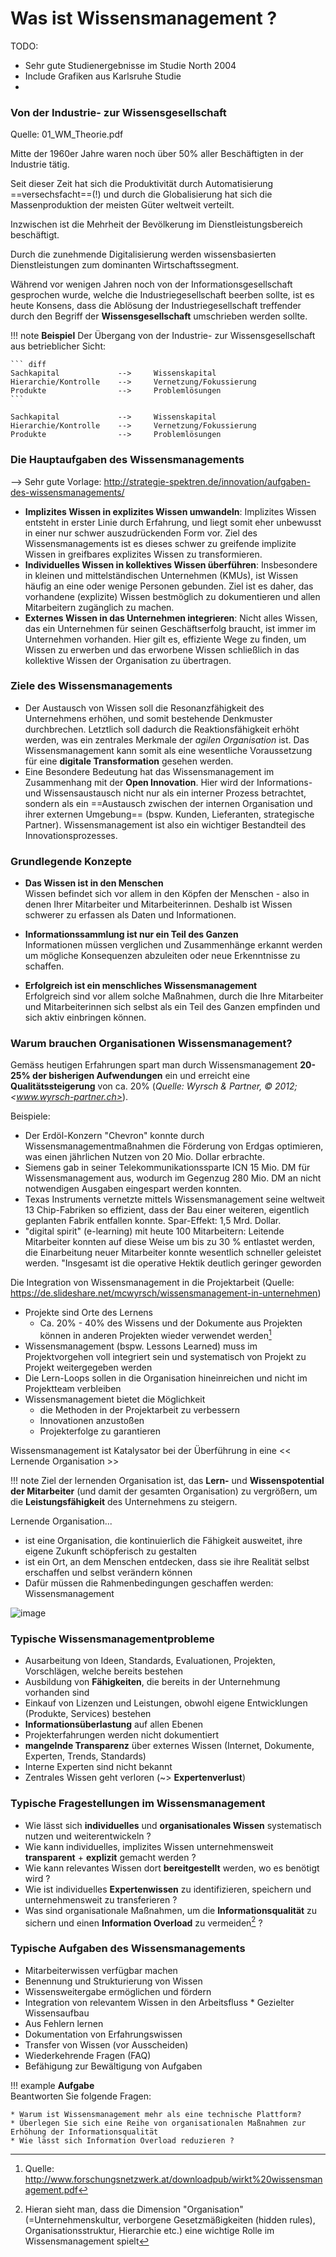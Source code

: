 # Was ist Wissensmanagement ?

TODO:
- Sehr gute Studienergebnisse im Studie North 2004
- Include Grafiken aus Karlsruhe Studie
- 


### Von der Industrie- zur Wissensgesellschaft

Quelle: 01_WM_Theorie.pdf

Mitte der 1960er Jahre waren noch über 50% aller Beschäftigten in der Industrie tätig.

Seit dieser Zeit hat sich die Produktivität durch Automatisierung ==versechsfacht==(!) und durch die Globalisierung hat sich die Massenproduktion der meisten Güter weltweit verteilt.

Inzwischen ist die Mehrheit der Bevölkerung im Dienstleistungsbereich beschäftigt.

Durch die zunehmende Digitalisierung werden wissensbasierten Dienstleistungen zum dominanten Wirtschaftssegment.

Während vor wenigen Jahren noch von der Informationsgesellschaft gesprochen wurde, welche die Industriegesellschaft beerben sollte, ist es heute Konsens, dass die Ablösung der Industriegesellschaft treffender durch den Begriff der __Wissensgesellschaft__ umschrieben werden sollte.

!!! note
    **Beispiel**  Der Übergang von der Industrie- zur Wissensgesellschaft aus betrieblicher Sicht:

    ``` diff
    Sachkapital             -->     Wissenskapital 
    Hierarchie/Kontrolle    -->     Vernetzung/Fokussierung 
    Produkte                -->     Problemlösungen
    ```

    Sachkapital             -->     Wissenskapital  
    Hierarchie/Kontrolle    -->     Vernetzung/Fokussierung  
    Produkte                -->     Problemlösungen



### Die Hauptaufgaben des Wissensmanagements

--> Sehr gute Vorlage: http://strategie-spektren.de/innovation/aufgaben-des-wissensmanagements/

* **Implizites Wissen in explizites Wissen umwandeln**: Implizites Wissen entsteht in erster Linie durch Erfahrung, und liegt somit eher unbewusst in einer nur schwer auszudrückenden Form vor. Ziel des Wissensmanagements ist es dieses schwer zu greifende implizite Wissen in greifbares explizites Wissen zu transformieren.
* **Individuelles Wissen in kollektives Wissen überführen**: Insbesondere in kleinen und mittelständischen Unternehmen (KMUs), ist Wissen häufig an eine oder wenige Personen gebunden. Ziel ist es daher, das vorhandene (explizite) Wissen bestmöglich zu dokumentieren und allen Mitarbeitern zugänglich zu machen.
* **Externes Wissen in das Unternehmen integrieren**: Nicht alles Wissen, das ein Unternehmen für seinen Geschäftserfolg braucht, ist immer im Unternehmen vorhanden. Hier gilt es, effiziente Wege zu finden, um Wissen zu erwerben und das erworbene Wissen schließlich in das kollektive Wissen der Organisation zu übertragen.


### Ziele des Wissensmanagements

* Der Austausch von Wissen soll die Resonanzfähigkeit des Unternehmens erhöhen, und somit bestehende Denkmuster durchbrechen. Letztlich soll dadurch die Reaktionsfähigkeit erhöht werden, was ein zentrales Merkmale der _agilen Organisation_ ist. Das Wissensmanagement kann somit als eine wesentliche Voraussetzung für eine __digitale Transformation__ gesehen werden.
* Eine Besondere Bedeutung hat das Wissensmanagement im Zusammenhang mit der __Open Innovation__. Hier wird der Informations- und Wissensaustausch nicht nur als ein interner Prozess betrachtet, sondern als ein ==Austausch zwischen der internen Organisation und ihrer externen Umgebung== (bspw. Kunden, Lieferanten, strategische Partner). Wissensmanagement ist also ein wichtiger Bestandteil des Innovationsprozesses.



### Grundlegende Konzepte
* **Das Wissen ist in den Menschen**  
  Wissen befindet sich vor allem in den Köpfen der Menschen - also in denen Ihrer Mitarbeiter und Mitarbeiterinnen. Deshalb ist Wissen schwerer zu erfassen als Daten und Informationen.

* **Informationssammlung ist nur ein Teil des Ganzen**  
  Informationen müssen verglichen und Zusammenhänge erkannt werden um mögliche Konsequenzen abzuleiten oder neue Erkenntnisse zu schaffen.

* **Erfolgreich ist ein menschliches Wissensmanagement**  
  Erfolgreich sind vor allem solche Maßnahmen, durch die Ihre Mitarbeiter und Mitarbeiterinnen sich selbst als ein Teil des Ganzen empfinden und sich aktiv einbringen können.


### Warum brauchen Organisationen Wissensmanagement?

Gemäss heutigen Erfahrungen spart man durch Wissensmanagement **20-25% der bisherigen Aufwendungen** ein und erreicht eine **Qualitätssteigerung** von ca. 20% (_Quelle: Wyrsch & Partner, © 2012; <www.wyrsch-partner.ch>_).

Beispiele: 

* Der Erdöl-Konzern "Chevron" konnte durch Wissensmanagementmaßnahmen die Förderung von Erdgas optimieren, was einen jährlichen Nutzen von 20 Mio. Dollar erbrachte. 
* Siemens gab in seiner Telekommunikationssparte ICN 15 Mio. DM für Wissensmanagement aus, wodurch im Gegenzug 280 Mio. DM an nicht notwendigen Ausgaben eingespart werden konnten. 
* Texas Instruments vernetzte mittels Wissensmanagement seine weltweit 13 Chip-Fabriken so effizient, dass der Bau einer weiteren, eigentlich geplanten Fabrik entfallen konnte. Spar-Effekt: 1,5 Mrd. Dollar. 
* "digital spirit" (e-learning) mit heute 100 Mitarbeitern: Leitende Mitarbeiter konnten auf diese Weise um bis zu 30 % entlastet werden, die Einarbeitung neuer Mitarbeiter konnte wesentlich schneller geleistet werden. "Insgesamt ist die operative Hektik deutlich geringer geworden


Die Integration von Wissensmanagement in die Projektarbeit (Quelle: https://de.slideshare.net/mcwyrsch/wissensmanagement-in-unternehmen)

* Projekte sind Orte des Lernens
    * Ca. 20% - 40% des Wissens und der Dokumente aus Projekten können in anderen Projekten wieder verwendet werden[^2]
* Wissensmanagement (bspw. Lessons Learned) muss im Projektvorgehen voll integriert sein und systematisch von Projekt zu Projekt weitergegeben werden
* Die Lern-Loops sollen in die Organisation hineinreichen und nicht im Projektteam verbleiben
* Wissensmanagement bietet die Möglichkeit 
    - die Methoden in der Projektarbeit zu verbessern 
    - Innovationen anzustoßen 
    - Projekterfolge zu garantieren
[^2]: Quelle: http://www.forschungsnetzwerk.at/downloadpub/wirkt%20wissensmanagement.pdf


Wissensmanagement ist Katalysator bei der Überführung in eine << Lernende Organisation >>

!!! note
    Ziel der lernenden Organisation ist, das **Lern-** und **Wissenspotential der Mitarbeiter** (und damit der gesamten Organisation) zu vergrößern, um die **Leistungsfähigkeit** des  Unternehmens zu steigern. 

Lernende Organisation...
* ist eine Organisation, die kontinuierlich die Fähigkeit ausweitet, ihre eigene Zukunft schöpferisch zu gestalten
* ist ein Ort, an dem Menschen entdecken, dass sie ihre Realität selbst erschaffen und selbst verändern können 
* Dafür müssen die Rahmenbedingungen geschaffen werden: Wissensmanagement

![image](./../../figures/lernende_organisation.png)


### Typische Wissensmanagementprobleme

* Ausarbeitung von Ideen, Standards, Evaluationen, Projekten, Vorschlägen, welche bereits bestehen
* Ausbildung von **Fähigkeiten**, die bereits in der Unternehmung vorhanden sind
* Einkauf von Lizenzen und Leistungen, obwohl eigene Entwicklungen (Produkte,
Services) bestehen
* **Informationsüberlastung** auf allen Ebenen
* Projekterfahrungen werden nicht dokumentiert
* **mangelnde Transparenz** über externes Wissen (Internet, Dokumente, Experten, Trends, Standards)
* Interne Experten sind nicht bekannt
* Zentrales Wissen geht verloren (~> **Expertenverlust**)


### Typische Fragestellungen im Wissensmanagement

* Wie lässt sich **individuelles** und **organisationales Wissen** systematisch nutzen und weiterentwickeln ?
* Wie kann individuelles, implizites Wissen unternehmensweit **transparent** + **explizit** gemacht werden ?
* Wie kann relevantes Wissen dort **bereitgestellt** werden, wo es benötigt wird ?
* Wie ist individuelles **Expertenwissen** zu identifizieren, speichern und unternehmensweit zu transferieren ?
* Was sind organisationale Maßnahmen, um die **Informationsqualität** zu sichern und einen **Information Overload** zu vermeiden[^1] ?

[^1]: Hieran sieht man, dass die Dimension "Organisation" (=Unternehmenskultur, verborgene Gesetzmäßigkeiten (hidden rules), Organisationsstruktur, Hierarchie etc.) eine wichtige Rolle im Wissensmanagement spielt 


### Typische Aufgaben des Wissensmanagements
* Mitarbeiterwissen verfügbar machen
* Benennung und Strukturierung von Wissen
* Wissensweitergabe ermöglichen und fördern
* Integration von relevantem Wissen in den Arbeitsfluss * Gezielter Wissensaufbau
* Aus Fehlern lernen
* Dokumentation von Erfahrungswissen
* Transfer von Wissen (vor Ausscheiden)
* Wiederkehrende Fragen (FAQ)
* Befähigung zur Bewältigung von Aufgaben



!!! example
    **Aufgabe**  
    Beantworten Sie folgende Fragen:

    * Warum ist Wissensmanagement mehr als eine technische Plattform?
    * Überlegen Sie sich eine Reihe von organisationalen Maßnahmen zur Erhöhung der Informationsqualität
    * Wie lässt sich Information Overload reduzieren ?
